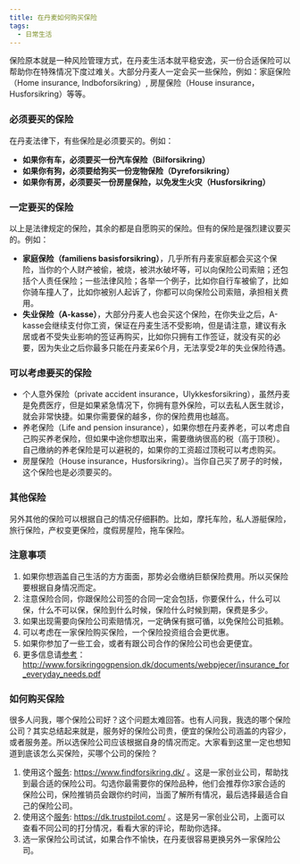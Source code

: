 ```yaml
---
title: 在丹麦如何购买保险
tags:
  - 日常生活
---
```


保险原本就是一种风险管理方式，在丹麦生活本就平稳安逸，买一份合适保险可以帮助你在特殊情况下度过难关。大部分丹麦人一定会买一些保险，例如：家庭保险（Home insurance, Indboforsikring）, 房屋保险（House insurance，Husforsikring）等等。

### 必须要买的保险
在丹麦法律下，有些保险是必须要买的。例如：
* **如果你有车，必须要买一份汽车保险（Bilforsikring）**
* **如果你有狗，必须要给狗买一份宠物保险（Dyreforsikring）**
* **如果你有房，必须要买一份房屋保险，以免发生火灾（Husforsikring）**

### 一定要买的保险
以上是法律规定的保险，其余的都是自愿购买的保险。但有的保险是强烈建议要买的。例如：
* **家庭保险（familiens basisforsikring）**，几乎所有丹麦家庭都会买这个保险，当你的个人财产被偷，被烧，被洪水破坏等，可以向保险公司索赔；还包括个人责任保险；一些法律风险；各举一个例子，比如你自行车被偷了，比如你骑车撞人了，比如你被别人起诉了，你都可以向保险公司索赔，承担相关费用。
* **失业保险（A-kasse）**，大部分丹麦人也会买这个保险，在你失业之后，A-kasse会继续支付你工资，保证在丹麦生活不受影响，但是请注意，建议有永居或者不受失业影响的签证再购买，比如你只拥有工作签证，就没有买的必要，因为失业之后你最多只能在丹麦呆6个月，无法享受2年的失业保险待遇。

### 可以考虑要买的保险
* 个人意外保险（private accident insurance，Ulykkesforsikring），虽然丹麦是免费医疗，但是如果紧急情况下，你拥有意外保险，可以去私人医生就诊，就会非常快捷。如果你需要保的越多，你的保险费用也越高。
* 养老保险（Life and pension insurance），如果你想在丹麦养老，可以考虑自己购买养老保险，但如果中途你想取出来，需要缴纳很高的税（高于顶税）。自己缴纳的养老保险是可以避税的，如果你的工资超过顶税可以考虑购买。
* 房屋保险（House insurance，Husforsikring）。当你自己买了房子的时候，这个保险也是必须要买的。

### 其他保险
另外其他的保险可以根据自己的情况仔细斟酌。比如，摩托车险，私人游艇保险，旅行保险，产权变更保险，度假房屋险，拖车保险。

### 注意事项
1. 如果你想涵盖自己生活的方方面面，那势必会缴纳巨额保险费用。所以买保险要根据自身情况而定。
2. 注意保险合同，你跟保险公司签的合同一定会包括，你要保什么，什么可以保，什么不可以保，保险到什么时候，保险什么时候到期，保费是多少。
3. 如果出现需要向保险公司索赔情况，一定确保有据可循，以免保险公司抵赖。
4. 可以考虑在一家保险购买保险，一个保险投资组合会更优惠。
5. 如果你参加了一些工会，或者有跟公司合作的保险公司也会更便宜。
4. 更多信息请[参考](http://www.forsikringogpension.dk/documents/webpjecer/insurance_for_everyday_needs.pdf)：http://www.forsikringogpension.dk/documents/webpjecer/insurance_for_everyday_needs.pdf

### 如何购买保险
很多人问我，哪个保险公司好？这个问题太难回答。也有人问我，我选的哪个保险公司？其实总结起来就是，服务好的保险公司贵，便宜的保险公司涵盖的内容少，或者服务差。所以选保险公司应该根据自身的情况而定。大家看到这里一定也想知道到底该怎么买保险，买哪个公司的保险？
1. 使用这个[服务](https://www.findforsikring.dk/): https://www.findforsikring.dk/ 。这是一家创业公司，帮助找到最合适的保险公司。勾选你最需要你的保险品种，他们会推荐你3家合适的保险公司，保险推销员会跟你约时间，当面了解所有情况，最后选择最适合自己的保险公司。
2. 使用这个[服务](https://dk.trustpilot.com/): https://dk.trustpilot.com/ 。这是另一家创业公司，上面可以查看不同公司的打分情况，看看大家的评论，帮助你选择。
3. 选一家保险公司试试，如果合作不愉快，在丹麦很容易更换另外一家保险公司。



